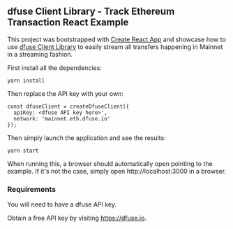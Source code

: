 ## dfuse Client Library - Track Ethereum Transaction React Example

This project was bootstrapped with [Create React App](https://github.com/facebook/create-react-app) and
showcase how to use [dfuse Client Library](https://github.com/dfuse-io/client-js) to easily stream
all transfers happening in Mainnet in a streaming fashion.

First install all the dependencies:

```
yarn install
```

Then replace the API key with your own:

```
const dfuseClient = createDfuseClient({
  apiKey: <dfuse API key here>',
  network: 'mainnet.eth.dfuse.io'
});
```

Then simply launch the application and see the results:

```
yarn start
```

When running this, a browser should automatically open pointing
to the example. If it's not the case, simply open http://localhost:3000 in a browser.

### Requirements

You will need to have a dfuse API key.

Obtain a free API key by visiting https://dfuse.io.

